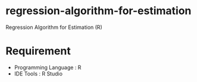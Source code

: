 # regression-algorithm-for-estimation
Regression Algorithm for Estimation (R)

# Requirement
- Programming Language : R
- IDE Tools : R Studio

